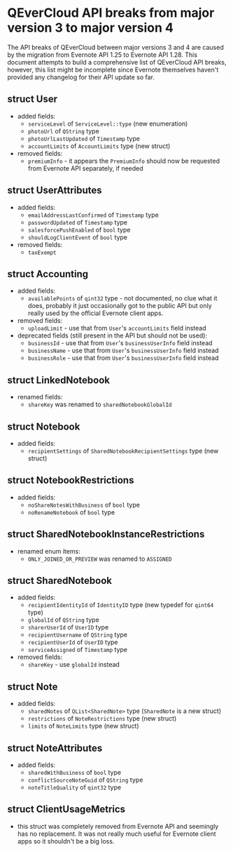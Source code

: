 # QEverCloud API breaks from major version 3 to major version 4

The API breaks of QEverCloud between major versions 3 and 4 are caused by the migration from Evernote API 1.25 to Evernote API 1.28.
This document attempts to build a comprehensive list of QEverCloud API breaks, however, this list might be incomplete since
Evernote themselves haven't provided any changelog for their API update so far.

## struct User
  * added fields:
    * `serviceLevel` of `ServiceLevel::type` (new enumeration)
    * `photoUrl` of `QString` type
    * `photoUrlLastUpdated` of `Timestamp` type
    * `accountLimits` of `AccountLimits` type (new struct)
  * removed fields:
    * `premiumInfo` - it appears the `PremiumInfo` should now be requested from Evernote API separately, if needed

## struct UserAttributes
  * added fields:
    * `emailAddressLastConfirmed` of `Timestamp` type
    * `passwordUpdated` of `Timestamp` type
    * `salesforcePushEnabled` of `bool` type
    * `shouldLogClientEvent` of `bool` type
  * removed fields:
    * `taxExempt`

## struct Accounting
  * added fields:
    * `availablePoints` of `qint32` type - not documented, no clue what it does, probably it just occasionally got to the public API
      but only really used by the official Evernote client apps.
  * removed fields:
    * `uploadLimit` - use that from `User`'s `accountLimits` field instead
  * deprecated fields (still present in the API but should not be used):
    * `businessId` - use that from `User`'s `businessUserInfo` field instead
    * `businessName` - use that from `User`'s `businessUserInfo` field instead
    * `businessRole` - use that from `User`'s `businessUserInfo` field instead

## struct LinkedNotebook
  * renamed fields:
    * `shareKey` was renamed to `sharedNotebookGlobalId`

## struct Notebook
  * added fields:
    * `recipientSettings` of `SharedNotebookRecipientSettings` type (new struct)

## struct NotebookRestrictions
  * added fields:
    * `noShareNotesWithBusiness` of `bool` type
    * `noRenameNotebook` of `bool` type

## struct SharedNotebookInstanceRestrictions
  * renamed enum items:
    * `ONLY_JOINED_OR_PREVIEW` was renamed to `ASSIGNED`

## struct SharedNotebook
  * added fields:
    * `recipientIdentityId` of `IdentityID` type (new typedef for `qint64` type)
    * `globalId` of `QString` type
    * `sharerUserId` of `UserID` type
    * `recipientUsername` of `QString` type
    * `recipientUserId` of `UserID` type
    * `serviceAssigned` of `Timestamp` type
  * removed fields:
    * `shareKey` - use `globalId` instead

## struct Note
  * added fields:
    * `sharedNotes` of `QList<SharedNote>` type (`SharedNote` is a new struct)
    * `restrictions` of `NoteRestrictions` type (new struct)
    * `limits` of `NoteLimits` type (new struct)

## struct NoteAttributes
  * added fields:
    * `sharedWithBusiness` of `bool` type
    * `conflictSourceNoteGuid` of `QString` type
    * `noteTitleQuality` of `qint32` type

## struct ClientUsageMetrics
  * this struct was completely removed from Evernote API and seemingly has no replacement. It was not really much useful
    for Evernote client apps so it shouldn't be a big loss.
